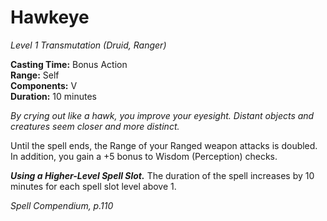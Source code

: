 # Hawkeye
*Level 1 Transmutation (Druid, Ranger)*

**Casting Time:** Bonus Action  
**Range:** Self  
**Components:** V  
**Duration:** 10 minutes

*By crying out like a hawk, you improve your eyesight. Distant objects and creatures seem closer and more distinct.*

Until the spell ends, the Range of your Ranged weapon attacks is doubled. In addition, you gain a +5 bonus to Wisdom (Perception) checks.

***Using a Higher-Level Spell Slot.*** The duration of the spell increases by 10 minutes for each spell slot level above 1.


*Spell Compendium, p.110*